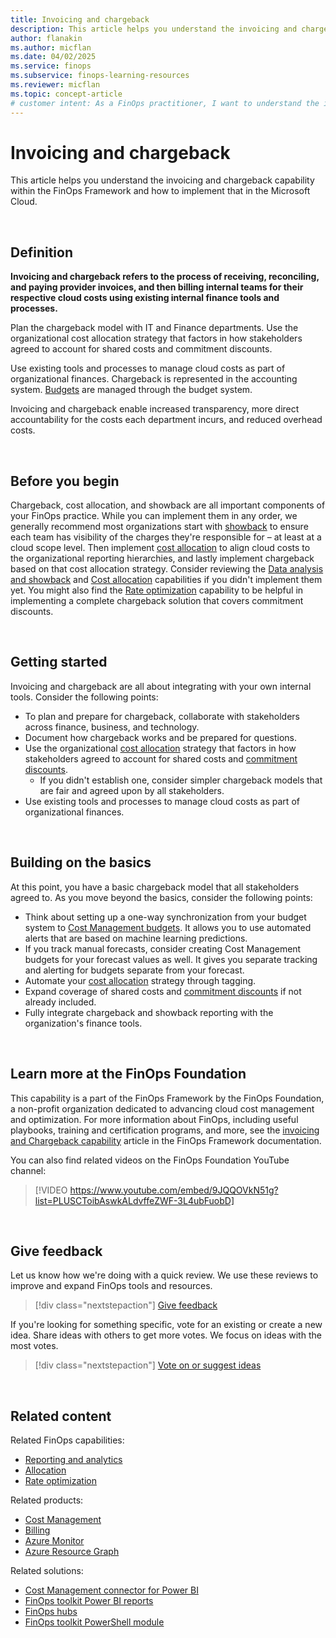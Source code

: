 ```yaml
---
title: Invoicing and chargeback
description: This article helps you understand the invoicing and chargeback capability in the FinOps Framework and how to implement that in the Microsoft Cloud.
author: flanakin
ms.author: micflan
ms.date: 04/02/2025
ms.service: finops
ms.subservice: finops-learning-resources
ms.reviewer: micflan
ms.topic: concept-article
# customer intent: As a FinOps practitioner, I want to understand the invoicing and chargeback capability so that I can implement it in the Microsoft Cloud.
---
```


<!-- markdownlint-disable-next-line MD025 -->
# Invoicing and chargeback

This article helps you understand the invoicing and chargeback capability within the FinOps Framework and how to implement that in the Microsoft Cloud.

<br>

## Definition

**Invoicing and chargeback refers to the process of receiving, reconciling, and paying provider invoices, and then billing internal teams for their respective cloud costs using existing internal finance tools and processes.**

Plan the chargeback model with IT and Finance departments. Use the organizational cost allocation strategy that factors in how stakeholders agreed to account for shared costs and commitment discounts.

Use existing tools and processes to manage cloud costs as part of organizational finances. Chargeback is represented in the accounting system. [Budgets](../quantify/budgeting.md) are managed through the budget system.

Invoicing and chargeback enable increased transparency, more direct accountability for the costs each department incurs, and reduced overhead costs.

<br>

## Before you begin

Chargeback, cost allocation, and showback are all important components of your FinOps practice. While you can implement them in any order, we generally recommend most organizations start with [showback](../understand/reporting.md) to ensure each team has visibility of the charges they're responsible for – at least at a cloud scope level. Then implement [cost allocation](../understand/allocation.md) to align cloud costs to the organizational reporting hierarchies, and lastly implement chargeback based on that cost allocation strategy. Consider reviewing the [Data analysis and showback](../understand/reporting.md) and [Cost allocation](../understand/allocation.md) capabilities if you didn't implement them yet. You might also find the [Rate optimization](../optimize/rates.md) capability to be helpful in implementing a complete chargeback solution that covers commitment discounts.

<br>

## Getting started

Invoicing and chargeback are all about integrating with your own internal tools. Consider the following points:

- To plan and prepare for chargeback, collaborate with stakeholders across finance, business, and technology.
- Document how chargeback works and be prepared for questions.
- Use the organizational [cost allocation](../understand/allocation.md) strategy that factors in how stakeholders agreed to account for shared costs and [commitment discounts](../optimize/rates.md).
  - If you didn't establish one, consider simpler chargeback models that are fair and agreed upon by all stakeholders.
- Use existing tools and processes to manage cloud costs as part of organizational finances.

<br>

## Building on the basics

At this point, you have a basic chargeback model that all stakeholders agreed to. As you move beyond the basics, consider the following points:

- Think about setting up a one-way synchronization from your budget system to [Cost Management budgets](/azure/cost-management-billing/automate/automate-budget-creation). It  allows you to use automated alerts that are based on machine learning predictions.
- If you track manual forecasts, consider creating Cost Management budgets for your forecast values as well. It gives you separate tracking and alerting for budgets separate from your forecast.
- Automate your [cost allocation](../understand/allocation.md) strategy through tagging.
- Expand coverage of shared costs and [commitment discounts](../optimize/rates.md) if not already included.
- Fully integrate chargeback and showback reporting with the organization's finance tools.

<br>

## Learn more at the FinOps Foundation

This capability is a part of the FinOps Framework by the FinOps Foundation, a non-profit organization dedicated to advancing cloud cost management and optimization. For more information about FinOps, including useful playbooks, training and certification programs, and more, see the [invoicing and Chargeback capability](https://www.finops.org/framework/capabilities/invoicing-chargeback/) article in the FinOps Framework documentation.

You can also find related videos on the FinOps Foundation YouTube channel:

> [!VIDEO https://www.youtube.com/embed/9JQQOVkN51g?list=PLUSCToibAswkALdvffeZWF-3L4ubFuobD]

<br>

## Give feedback

Let us know how we're doing with a quick review. We use these reviews to improve and expand FinOps tools and resources.

> [!div class="nextstepaction"]
> [Give feedback](https://portal.azure.com/#view/HubsExtension/InProductFeedbackBlade/extensionName/FinOpsToolkit/cesQuestion/How%20easy%20or%20hard%20is%20it%20to%20use%20FinOps%20toolkit%20tools%20and%20resources%3F/cvaQuestion/How%20valuable%20is%20the%20FinOps%20toolkit%3F/surveyId/FTK/bladeName/Guide.Framework/featureName/Capabilities.Manage.Invoicing)

If you're looking for something specific, vote for an existing or create a new idea. Share ideas with others to get more votes. We focus on ideas with the most votes.

> [!div class="nextstepaction"]
> [Vote on or suggest ideas](https://github.com/microsoft/finops-toolkit/issues?q=is%3Aissue+is%3Aopen+sort%3Areactions-%252B1-desc)

<br>

## Related content

Related FinOps capabilities:

- [Reporting and analytics](../understand/reporting.md)
- [Allocation](../understand/allocation.md)
- [Rate optimization](../optimize/rates.md)

Related products:

- [Cost Management](/azure/cost-management-billing/costs/)
- [Billing](/azure/cost-management-billing/manage/)
- [Azure Monitor](/azure/azure-monitor/)
- [Azure Resource Graph](/azure/governance/resource-graph/)

Related solutions:

- [Cost Management connector for Power BI](/power-bi/connect-data/desktop-connect-azure-cost-management)
- [FinOps toolkit Power BI reports](../../toolkit/power-bi/reports.md)
- [FinOps hubs](../../toolkit/hubs/finops-hubs-overview.md)
- [FinOps toolkit PowerShell module](../../toolkit/powershell/powershell-commands.md)

<br>
